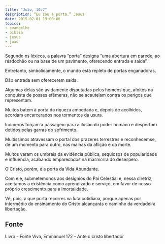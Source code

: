 ```yaml
---
title: "João, 10:7"
description: “Eu sou a porta.” Jesus
date: 2019-02-01 19:00:00
topics: 
- evangelho
- biblia
- jesus
- joao
---
```


Segundo os léxicos, a palavra “porta” designa “uma abertura em parede, ao
rés­do­chão ou na base de um pavimento, oferecendo entrada e saída”.

Entretanto, simbolicamente, o mundo está repleto de portas enganadoras.

Dão entrada sem oferecerem saída.

Algumas delas são avidamente disputadas pelos homens que, afoitos na
conquista de posses efêmeras, não se acautelam contra os perigos que representam.

Muitos batem à porta da riqueza amoedada e, depois de acolhidos, acordam
encarcerados nos tormentos da usura.

Inúmeros forçam a passagem para a ilusão do poder humano e despertam
detidos pelas garras do sofrimento.

Muitíssimos atravessam o portal dos prazeres terrestres e reconhecem­se,
de um momento para outro, nas malhas da aflição e da morte.

Muitos varam os umbrais da evidência pública, sequiosos de popularidade e
influência, acabando emparedados na masmorra do desespero.

O Cristo, porém, é a porta da Vida Abundante.

Com ele, submetemo­nos aos desígnios do Pai Celestial e, nessa diretriz,
aceitamos a existência como aprendizado e serviço, em favor de nosso próprio
crescimento para a Imortalidade.

Vê, pois, a que porta recorres na luta cotidiana, porque apenas por
intermédio do ensinamento do Cristo alcançarás o caminho da verdadeira libertação.


## Fonte
Livro - Fonte Viva, Emmanuel
172 - Ante o cristo libertador

